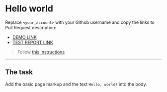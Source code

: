 # Hello world
Replace `<your_account>` with your Github username and copy the links to Pull Request description:
- [DEMO LINK](https://Olek-Lytvynenko.github.io/layout_hello-world/)
- [TEST REPORT LINK](https://Olek-Lytvynenko.github.io/layout_hello-world/report/html_report/)

> Follow [this instructions](https://mate-academy.github.io/layout_task-guideline/#how-to-solve-the-layout-tasks-on-github)
___

## The task 
Add the basic page markup and the text `Hello, world!` into the body.
